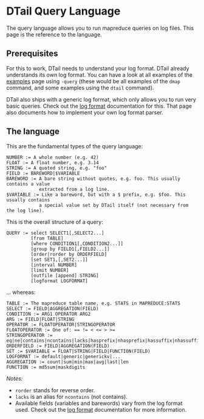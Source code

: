 DTail Query Language
====================

The query language allows you to run mapreduce queries on log files. This page is the reference to the language.

## Prerequisites

For this to work, DTail needs to understand your log format. DTail already understands its own log format. You can have a look at all examples of the [examples](./examples.md) page using `-query` (these would be all examples of the `dmap` command, and some examples using the `dtail` command).

DTail also ships with a generic log format, which only allows you to run very basic queries. Check out the [log format](./logformats.md) documentation for this. That page also documents how to implement your own log format parser.

## The language

This are the fundamental types of the query language:

```shell
NUMBER := A whole number (e.g. 42)
FLOAT := A float number, e.g. 3.14
STRING := A quoted string, e.g. "foo"
FIELD := BAREWORD|$VARIABLE
BAREWORD := A bare string without quotes, e.g. foo. This usually contains a value
            extracted from a log line.
$VARIABLE := Like a bareword, but with a $ prefix, e.g. $foo. This usually contains
            a special value set by DTail itself (not necessary from the log line).
```

This is the overall structure of a query:

```shell
QUERY := select SELECT1[,SELECT2...]
         [from TABLE]
         [where CONDITION1[,CONDITION2...]]
         [group by FIELD1[,FIELD2...]]
         [order|rorder by ORDERFIELD]
         [set SET1,[,SET2...]]
         [interval NUMBER]
         [limit NUMBER]
         [outfile [append] STRING]
         [logformat LOGFORMAT]
```

... whereas:

```shell
TABLE := The mapreduce table name, e.g. STATS in MAPREDUCE:STATS
SELECT := FIELD|AGGREGATION(FIELD)
CONDITION := ARG1 OPERATOR ARG2
ARG := FIELD|FLOAT|STRING
OPERATOR := FLOATOPERATOR|STRINGOPERATOR
FLOATOPERATOR := One of: == != < <= > >=
STRINGOPERATOR := eq|ne|contains|ncontains|lacks|hasprefix|nhasprefix|hassuffix|nhassuffix
ORDERFIELD := FIELD|AGGREGATION(FIELD)
SET := $VARIABLE = FLOAT|STRING|FIELD|FUNCTION(FIELD)
LOGFORMAT := default|generic|generickv|...
AGGREGATION := count|sum|min|max|avg|last|len
FUNCTION := md5sum|maskdigits
```

*Notes:*

* `rorder` stands for reverse order.
* `lacks` is an alias for `ncontains` (not contains).
* Available fields (variables and barewords) vary from the log format used. Check out the [log format](./logformats.md) documentation for more information.
